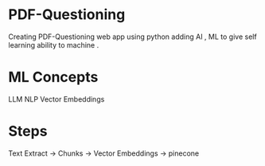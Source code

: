 ﻿# PDF-Questioning
Creating PDF-Questioning web app using python adding AI , ML to give self learning ability to machine .
# ML Concepts 
LLM 
NLP
Vector Embeddings

# Steps
Text Extract -> Chunks -> Vector Embeddings -> pinecone 


